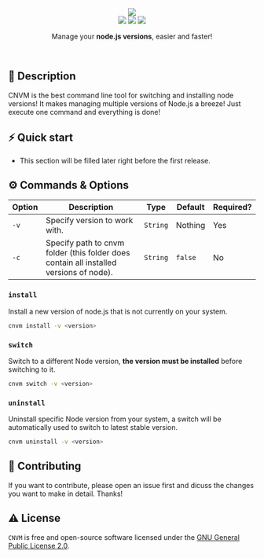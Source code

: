 <div align="center">

<div>
    <img src="https://i.postimg.cc/cJ1zgBsM/logo.png" align="center">
</div>

<div>
    <img src="https://img.shields.io/github/commit-activity/m/Atsukoro1/cnvm?style=for-the-badge">
    <img src="https://img.shields.io/github/repo-size/Atsukoro1/cnvm?style=for-the-badge">
    <img src="https://img.shields.io/static/v1?label=OS&message=Linux%20|%20Windows&color=orange&style=for-the-badge">
</div>

Manage your **node.js versions**, easier and faster!

<br>
</div>

## 📝 Description

CNVM is the best command line tool for switching and installing node versions! It makes managing multiple versions of Node.js a breeze! Just execute one command and everything is done!

## ⚡️ Quick start

- This section will be filled later right before the first release.

## ⚙️ Commands & Options

| Option | Description                                              | Type   | Default | Required? |
|--------|----------------------------------------------------------|--------|---------|-----------|
| `-v`   | Specify version to work with. | `String` | Nothing | Yes        |
| `-c`   | Specify path to cnvm folder (this folder does contain all installed versions of node). | `String` | `false` | No        |

### `install`

Install a new version of node.js that is not currently on your system.

```bash
cnvm install -v <version>
```

### `switch`

Switch to a different Node version, **the version must be installed** before switching to it.

```bash
cnvm switch -v <version>
```

### `uninstall`

Uninstall specific Node version from your system, a switch will be automatically used to switch to latest stable version.

```bash
cnvm uninstall -v <version>
```

## 🔨 Contributing

If you want to contribute, please open an issue first and dicuss the changes you want to make in detail. Thanks!

## ⚠️ License

`CNVM` is free and open-source software licensed under the [GNU General Public License 2.0](https://github.com/Atsukoro1/cnvm/blob/main/LICENSE).